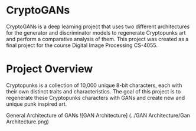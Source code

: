 # CryptoGANs
CryptoGANs is a deep learning project that uses two different architectures for the generator and discriminator models to regenerate Cryptopunks art and perform a comparative analysis of them. This project was created as a final project for the course Digital Image Processing CS-4055.

# Project Overview
Cryptopunks is a collection of 10,000 unique 8-bit characters, each with their own distinct traits and characteristics. The goal of this project is to regenerate these Cryptopunks characters with GANs and create new and unique punk inspired art.

General Architecture of GANs
![GAN Architecture] (../GAN Architecture/Gan Architecture.png)
